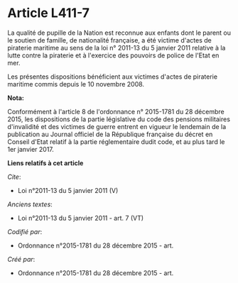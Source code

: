 # Article L411-7

La qualité de pupille de la Nation est reconnue aux enfants dont le parent ou le soutien de famille, de nationalité
française, a été victime d'actes de piraterie maritime au sens de la loi n° 2011-13 du 5 janvier 2011 relative à la lutte
contre la piraterie et à l'exercice des pouvoirs de police de l'Etat en mer.

Les présentes dispositions bénéficient aux victimes d'actes de piraterie maritime commis depuis le 10 novembre 2008.

**Nota:**

Conformément à l'article 8 de l'ordonnance n° 2015-1781 du 28 décembre 2015, les dispositions de la partie législative du
code des pensions militaires d'invalidité et des victimes de guerre entrent en vigueur le lendemain de la publication au
Journal officiel de la République française du décret en Conseil d'Etat relatif à la partie réglementaire dudit code, et au
plus tard le 1er janvier 2017.

**Liens relatifs à cet article**

_Cite_:

  - Loi n°2011-13 du 5 janvier 2011 (V)

_Anciens textes_:

  - Loi n°2011-13 du 5 janvier 2011 - art. 7 (VT)

_Codifié par_:

  - Ordonnance n°2015-1781 du 28 décembre 2015 - art.

_Créé par_:

  - Ordonnance n°2015-1781 du 28 décembre 2015 - art.
